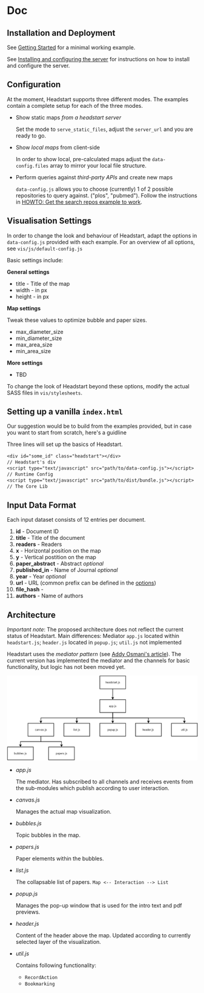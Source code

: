 # Doc

## Installation and Deployment

See [Getting Started](../README.md#getting-started) for a minimal working example.

See [Installing and configuring the server](server_config.md) for instructions on how to install and configure the server.

## Configuration

At the moment, Headstart supports three different modes. The examples contain a complete setup for each of the three modes.

+ Show static maps *from a headstart server*
    
    Set the mode to `serve_static_files`, adjust the `server_url` and you are ready to go.

+ Show *local maps* from client-side

    In order to show local, pre-calculated maps adjust the `data-config.files` array to mirror your local file structure.

+ Perform queries against *third-party APIs* and create new maps

    `data-config.js` allows you to choose (currently) 1 of 2 possible repositories to query against. ("plos", "pubmed"). Follow the instructions in [HOWTO: Get the search repos example to work](howto_search_repos.md).

## Visualisation Settings

In order to change the look and behaviour of Headstart, adapt the options in `data-config.js` provided with each example. For an overview of all options, see `vis/js/default-config.js`

Basic settings include:

**General settings**

+ title - Title of the map
+ width - in px
+ height - in px

**Map settings**

Tweak these values to optimize bubble and paper sizes. 

+ max_diameter_size
+ min_diameter_size
+ max_area_size
+ min_area_size

**More settings**

+ TBD

To change the look of Headstart beyond these options, modify the actual SASS files in `vis/stylesheets`.

## Setting up a vanilla `index.html`

Our suggestion would be to build from the examples provided, but in case you want to start from scratch, here's a guidline

Three lines will set up the basics of Headstart.

    <div id="some_id" class="headstart"></div>                             // Headstart's div
    <script type="text/javascript" src="path/to/data-config.js"></script>  // Runtime Config
    <script type="text/javascript" src="path/to/dist/bundle.js"></script>  // The Core Lib


## Input Data Format

Each input dataset consists of 12 entries per document.

1. **id** - Document ID
1. **title** - Title of the document
1. **readers** - Readers
1. **x** - Horizontal position on the map
1. **y** - Vertical postition on the map
1. **paper_abstract** - Abstract *optional*
1. **published_in** - Name of Journal *optional*
1. **year** - Year *optional*
1. **url** - URL (common prefix can be defined in the [options](#visualisation-settings))
1. **file_hash** - 
1. **authors** - Name of authors

## Architecture

*Important note*: The proposed architecture does not reflect the current status of Headstart. Main differences: Mediator `app.js` located within `headstart.js`; `header.js` located in `popup.js`; `util.js` not implemented

Headstart uses the *mediator pattern* (see [Addy Osmani's article](https://addyosmani.com/largescalejavascript/#mediatorpattern)). The current version has implemented the mediator and the channels for basic functionality, but logic has not been moved yet.

![architecture](img/headstart_architecture.png "Logo Title Text 1")

+ *app.js*

	The mediator. Has subscribed to all channels and receives events from the sub-modules which publish according to user interaction.

+ *canvas.js*
	
	Manages the actual map visualization.

+ *bubbles.js*

	Topic bubbles in the map.

+ *papers.js*

	Paper elements within the bubbles.

+ *list.js*

	The collapsable list of papers. `Map <-- Interaction --> List`

+ *popup.js*

	Manages the pop-up window that is used for the intro text and pdf previews.

+ *header.js*

	Content of the header above the map. Updated according to currently selected layer of the visualization.

+ *util.js*

	Contains following functionality:

	+ `RecordAction`
	+ `Bookmarking`
